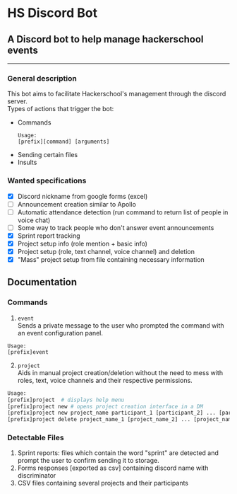# HS Discord Bot
## A Discord bot to help manage hackerschool events
____


### General description

This bot aims to facilitate Hackerschool's management through the discord server.  
Types of actions that trigger the bot:

- Commands
    ```
    Usage:
    [prefix][command] [arguments]
    ```
- Sending certain files
- Insults

### Wanted specifications
- [x] Discord nickname from google forms (excel)
- [ ] Announcement creation similar to Apollo
- [ ] Automatic attendance detection (run command to return list of people in voice chat)
- [ ] Some way to track people who don't answer event announcements
- [x] Sprint report tracking
- [x] Project setup info (role mention + basic info)
- [x] Project setup (role, text channel, voice channel) and deletion
- [x] "Mass" project setup from file containing necessary information

## Documentation


### Commands

1. `event`  
Sends a private message to the user who prompted the command with an event configuration panel.
``` 
Usage: 
[prefix]event
```

2. `project`  
Aids in manual project creation/deletion without the need to mess with roles, text, voice channels and their respective permissions.
``` python
Usage: 
[prefix]project  # displays help menu   
[prefix]project new # opens project creation interface in a DM
[prefix]project new project_name participant_1 [participant_2] ... [participant_n] # creates project with given participants
[prefix]project delete project_name_1 [project_name_2] ... [project_name_n] [-y] # deletes given projects. if '-y' option is selected, no further user input is required

```


### Detectable Files

1. Sprint reports: files which contain the word "sprint" are detected and prompt the user to confirm sending it to storage.
2. Forms responses [exported as csv] containing discord name with discriminator
3. CSV files containing several projects and their participants

